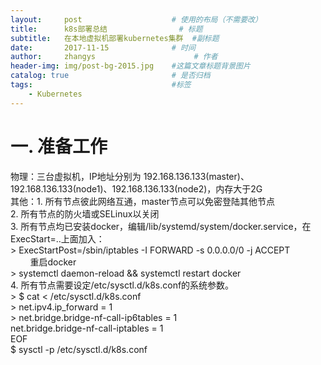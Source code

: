 ```yaml
---
layout:     post                    # 使用的布局（不需要改）
title:      k8s部署总结                # 标题 
subtitle:   在本地虚拟机部署kubernetes集群  #副标题
date:       2017-11-15              # 时间
author:     zhangys                      # 作者
header-img: img/post-bg-2015.jpg    #这篇文章标题背景图片
catalog: true                       # 是否归档
tags:                               #标签
    - Kubernetes
---
```


# 一. 准备工作
  物理：三台虚拟机，IP地址分别为 192.168.136.133(master)、192.168.136.133(node1)、192.168.136.133(node2)，内存大于2G  
  其他：1. 所有节点彼此网络互通，master节点可以免密登陆其他节点  
       2. 所有节点的防火墙或SELinux以关闭  
       3. 所有节点均已安装docker，编辑/lib/systemd/system/docker.service，在ExecStart=..上面加入：  
           > ExecStartPost=/sbin/iptables -I FORWARD -s 0.0.0.0/0 -j ACCEPT  
         重启docker  
           > systemctl daemon-reload && systemctl restart docker  
       4. 所有节点需要设定/etc/sysctl.d/k8s.conf的系统参数。  
           > $ cat <<EOF > /etc/sysctl.d/k8s.conf  
           >   net.ipv4.ip_forward = 1  
           >   net.bridge.bridge-nf-call-ip6tables = 1  
              net.bridge.bridge-nf-call-iptables = 1  
              EOF  
            $ sysctl -p /etc/sysctl.d/k8s.conf  
